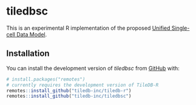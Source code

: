 # tiledbsc

This is an experimental R implementation of the proposed [Unified Single-cell Data Model](https://github.com/single-cell-data/matrix-api).
## Installation

You can install the development version of *tiledbsc* from [GitHub](https://github.com/) with:

``` r
# install.packages("remotes")
# currently requires the development version of TileDB-R
remotes::install_github("tiledb-inc/tiledb-r")
remotes::install_github("tiledb-inc/tiledbsc")
```

